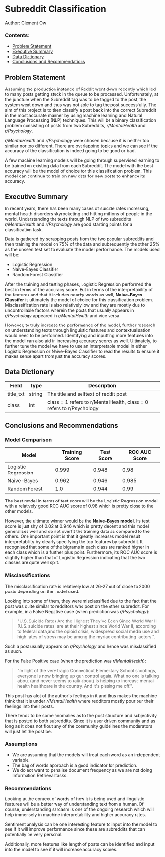 # Subreddit Classification

Author: Clement Ow

### Contents:
- [Problem Statement](#Problem-Statement)
- [Executive Summary](#Executive-Summary)
- [Data Dictionary](#Data-Dictionary)
- [Conclusions and Recommendations](#Conclusions-and-Recommendations)

## Problem Statement

Assuming the production instance of Reddit went down recently which led to many posts getting stuck in the queue to be processed. Unfortunately, at the juncture when the Subreddit tag was to be tagged to the post, the system went down and thus was not able to tag the post successfully. The aim of this project is to then classify a post back into the correct Subreddit in the most accurate manner by using machine learning and Natural Language Processing (NLP) techniques. This will be a binary classification problem consisting of posts from two Subreddits, _r/MentalHealth_ and _r/Psychology_.

_r/MentalHealth_ and _r/Psychology_ were chosen because it is neither too similar nor too different. There are overlapping topics and we can see if the accuracy of the classification is indeed going to be good or bad.

A few machine learning models will be going through supervised learning to be trained on existing data from each Subreddit. The model with the best accuracy will be the model of choice for this classification problem. This model can continue to train on new data for new posts to enhance its accuracy.

## Executive Summary

In recent years, there has been many cases of suicide rates increasing, mental health disorders skyrocketing and hitting millions of people in the world. Understanding the texts through NLP of two subreddits _r/MentalHealth_ and _r/Psychology_ are good starting points for a classification task.

Data is gathered by scrapping posts from the two popular subreddits and then training the model on 75% of the data and subsequently the other 25% as the unseen test set to evaluate the model performance. The models used will be:
- Logistic Regression
- Naive-Bayes Classifier
- Random Forest Classifier

After the training and testing phases, Logistic Regression performed the best in terms of the accuracy score. But in terms of the interpretability of the features and that it includes nearby words as well, **Naive-Bayes Classifer** is ultimately the model of choice for this classification problem. Misclassification rate is also relatively low and they are mostly due to uncontrollable factors wherein the posts that usually appears in _r/Psychology_ appeared in _r/MentalHealth_ and vice versa.

However, to truly increase the performance of the model, further research on understanding texts through linguistic features and contextualisation would need to be performed. Identifying and inputting more features into the model can also aid in increasing accuracy scores as well. Ultimately, to further tune the model we have to use an interpretable model in either Logistic Regression or Naive-Bayes Classifier to read the results to ensure it makes sense apart from just the accuracy scores.    

## Data Dictionary

| Field     | Type   | Description                                                         |
|-----------|--------|---------------------------------------------------------------------|
| title_txt | string | The title and selftext of reddit post                               |
| class     | int    | class = 1 refers to r/MentalHealth, class = 0 refers to r/Psychology |

## Conclusions and Recommendations

### Model Comparison

| Model               | Training Score | Test Score | ROC AUC Score |
|---------------------|----------------|------------|---------------|
| Logistic Regression | 0.999          | 0.948      | 0.98          |
| Naive-Bayes         | 0.962          | 0.946      | 0.985         |
| Random Forest       | 1.0            | 0.944      | 0.99          |

The best model in terms of test score will be the Logistic Regression model with a relatively good ROC AUC score of 0.98 which is pretty close to the other models.

However, the ultimate winner would be the __Naive-Bayes model__. Its test score is just shy of 0.02 at 0.946 which is pretty decent and this model generalises well and do not overfit the training data as compared to the others. One important point is that it greatly increases model result interpretability by clearly specifying the top features by subreddit. It recognised that some of the bigrams in each class are ranked higher in each class which is a further plus point. Furthermore, its ROC AUC score is slightly higher than that of Logistic Regression indicating that the two classes are quite well split.

### Misclassifications

The misclassification rate is relatively low at 26-27 out of close to 2000 posts depending on the model used.

Looking into some of them, they were misclassified due to the fact that the post was quite similar to redditors who post on the other subreddit. For example, in a False Negative case (when prediction was _r/Psychology_):
> "U.S. Suicide Rates Are the Highest They've Been Since World War II \[U.S. suicide rates\] are at their highest since World War II, according to federal data‚and the opioid crisis, widespread social media use and high rates of stress may be among the myriad contributing factors.".

Such a post usually appears on _r/Psychology_ and hence was misclassified as such.

For the False Positive case (when the prediction was _r/MentalHealth_):
>"In light of the very tragic Connecticut Elementary School shootings, everyone is now bringing up gun control again. What no one is talking about (and never seems to talk about) is helping to increase mental health healthcare in the country.  And it's pissing me off.".

This post has alot of the author's feelings in it and thus makes the machine think that it is under _r/MentalHealth_ where redditors mostly pour our their feelings into their posts.

There tends to be some anomalies as to the post structure and subjectivity that is posted to both subreddits. Since it is user driven community and as long as it does not flout any of the community guidelines the moderators will just let the post be.

### Assumptions

- We are assuming that the models will treat each word as an independent variable.
- The bag of words approach is a good indicator for prediction.  
- We do not want to penalise document frequency as we are not doing Information Retrieval tasks.

### Recommendations

Looking at the context of words of how it is being used and linguistic features will be a better way of understanding text from a human. Of course, understanding sarcasm is one of the ongoing research which will help immensely in machine interpretability and higher accuracy rates.

Sentiment analysis can be one interesting feature to input into the model to see if it will improve performance since these are subreddits that can potentially be very personal.

Additionally, more features like length of posts can be identified and input into the model to see if it will increase accuracy scores.
